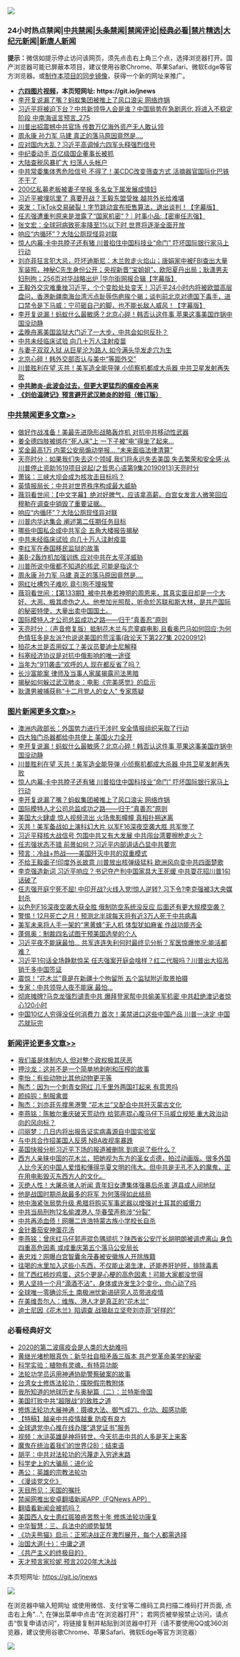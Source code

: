 ![](https://raw.githubusercontent.com/fqnews/bnews/master/64photo/fqnews-qr.jpg)

<div id="tt">
<h3>24小时热点禁闻|<a href="#%E4%B8%AD%E5%85%B1%E7%A6%81%E9%97%BB%E6%9B%B4%E5%A4%9A%E6%96%87%E7%AB%A0">中共禁闻</a>|<a href="#%E5%9B%BE%E7%89%87%E6%96%B0%E9%97%BB%E6%9B%B4%E5%A4%9A%E6%96%87%E7%AB%A0">头条禁闻</a>|<a href="#%E6%96%B0%E9%97%BB%E8%AF%84%E8%AE%BA%E6%9B%B4%E5%A4%9A%E6%96%87%E7%AB%A0">禁闻评论|<a href="#%E5%BF%85%E7%9C%8B%E7%BB%8F%E5%85%B8%E5%A5%BD%E6%96%87">经典必看|<a href="/video.md#%E7%A6%81%E7%89%87%E7%B2%BE%E9%80%89">禁片精选</a>|<a href="https://github.com/fqnews/djy/blob/master/gb/nf1351518.md#1">大纪元新闻</a>|<a href="https://github.com/fqnews/ntdtv/blob/master/gb/prog204.md#1">新唐人新闻</a></h3>
<div><b>提示：</b>微信如提示停止访问该网页，须先点击右上角三个点，选择浏览器打开。国产浏览器可能已屏蔽本项目，建议使用谷歌Chrome、苹果Safari、微软Edge等官方浏览器。或<a href="https://github.com/fqnews/bnews/blob/master/%E5%88%B6%E4%BD%9Cgit%E7%A6%81%E9%97%BB%E9%95%9C%E5%83%8F.md">制作本项目的同步镜像</a>，获得一个新的网址来推广。</div>
<ul>
<li><b><a href="http://d1.bdrive.tk/64.mp4" target="_blank">六四图片视频</a>，本页短网址: https://git.io/jnews</b></li>
<li><a href="/topimagenews/20200913/1395698.md">李开复说漏了嘴？蚂蚁集团被推上了风口浪尖 网络炸锅</a></li>
<li><a href="/comments/20200913/1395750.md">习近平将被迫下台？中共新领导人会是谁？中国局势在急剧恶化 将进入不稳定阶段 中南海谣言预言_275</a></li>
<li><a href="/comments/20200913/1395744.md">川普出招震撼中共官场 传数万亿海外资产无人敢认领</a></li>
<li><a href="/cbnews/20200913/1395723.md">周永康 孙力军 马建 真正的落马原因竟然是….</a></li>
<li><a href="/comments/20200913/1395640.md">应对国内大乱？习近平高调悼六四军头释强烈信号</a></li>
<li><a href="/finance/20200913/1395700.md">中纪委动手 百亿级国企董事长被抓</a></li>
<li><a href="/cnnews/20200914/1395910.md">大陆查税风暴扩大 扫荡人头帐户</a></li>
<li><a href="/cnnews/20200914/1395899.md">中共常委集体秀危险信号 不得了！美CDC改变筛查方式 活摘器官国际化巴铁不干了</a></li>
<li><a href="/cnnews/20200913/1395778.md">200亿私募老板被妻子举报 多名女下属发展成情妇</a></li>
<li><a href="/cnnews/20200913/1395845.md">习近平被埋坑里了 真要开战？王毅东盟受挫 越共外长给难堪</a></li>
<li><a href="/bannedvideo/20200914/1395882.md">突发：TikTok交易破裂！字节跳动宣布拒售算法，退出谈判！【字幕版】</a></li>
<li><a href="/bannedvideo/20200913/1395738.md">任志强遭重判原来是泄露了“国家机密” ?｜时事小品:【密审任志强】</a></li>
<li><a href="/baitai/20200913/1395767.md">张文宏：全球冠病致死率降至1%以下时 世界将逐渐全面开放</a></li>
<li><a href="/cbnews/20200914/1395927.md">响应“内循环”？大陆公厕现怪异对联</a></li>
<li><a href="/topimagenews/20200913/1395801.md">惊人内幕:卡中共脖子还有猪 川普掐住中国科技业“命门” 吓坏国际银行家马上行动</a></li>
<li><a href="/bannedvideo/20200913/1395820.md">刘亦菲狂言犯大忌，吓坏迪斯尼：木兰败走火焰山；唐娟家中被FBI查出大量军装照，神秘C先生身份公开；央视新晋“宝姐姐”，欧阳夏丹出局；耿潇男夫妇刑拘；256页对华战略出炉 |华尔街网报合辑【字幕版】</a></li>
<li><a href="/bannedvideo/20200913/1395859.md">王毅外交灾难重挫习近平，个个变脸处处变天！习近平24小时内将被欧盟高层盘问，香港新疆南海台湾污点耻辱伤疤挨个揭；谈判前北京对德国下毒手，进口禁令是下马威：宁可砸自己的脚，也不能长敌人威风！【字幕版】</a></li>
<li><a href="/topimagenews/20200914/1395884.md">李开复说漏！蚂蚁什么最敏感？北京心碎！韩否认这件事 苹果这事美国炸锅中国没动静</a></li>
<li><a href="/bannedvideo/20200913/1395688.md">孟晚舟离美国监狱大门近了一大步，中共会如何反扑？</a></li>
<li><a href="/cbnews/20200913/1395770.md">中共未经临床试验 向几十万人注射疫苗</a></li>
<li><a href="/yule/20200914/1395913.md">与妻子双双入狱 从巨星沦为路人 如今满头华发走穴为生</a></li>
<li><a href="/cnnews/20200913/1395779.md">北京心碎！韩外交部否认与美中“等距外交”</a></li>
<li><a href="/topimagenews/20200913/1395867.md">川普胜利在望 灭共！美军造全能导弹 小侦察机都成大杀器 中共卫星发射再失败</a></li>
<li><b><a href="/comments/20200211/1275071.md" target="_blank">中共肺炎-此波会过去，但更大更猛烈的瘟疫会再来</a></b></li>
<li><b><a href="/comments/20200207/1272816.md" target="_blank">《刘伯温碑记》预言避开武汉肺炎的妙招（修订版）</a></b></li>
</ul>
</div>

<div class="catlist">
<h3><a href="/cbnews/" target="_blank">中共禁闻</a><span><a href="/cbnews/" target="_blank" rel="nofollow">更多文章>></a></span></h3>
<ul>
<li><a href="/cbnews/20200914/1396045.md" target="_blank">做好作战准备！美最先进隐形战略轰炸机 对抗中共移动性武器</a></li>
<li><a href="/cbnews/20200914/1396044.md" target="_blank">姜全德四肢被绑在“死人床”上 一下子被“电”得坐了起来…</a></li>
<li><a href="/cbnews/20200914/1396043.md" target="_blank">奖金最高1万 内蒙公安局煽动举报… “未来面临法律清算”</a></li>
<li><a href="/cbnews/20200914/1396021.md" target="_blank">天亮时分：如果我们失去这个领域,我们将永远失去美国,失去繁荣和安全感;从川普停止资助1619项目说起(之哲思心语第9集20190913)天亮时分</a></li>
<li><a href="/cbnews/20200914/1395976.md" target="_blank">萧铭：三峡大坝会成为核攻击目标吗？</a></li>
<li><a href="/cbnews/20200914/1395959.md" target="_blank">英情报局长：中共对世界秩序构成最大威胁</a></li>
<li><a href="/cbnews/20200914/1395942.md" target="_blank">薇羽看世间：【中文字幕】绝对好脾气，应该拿高薪。白宫女发言人微笑回应穆勒在调查中销毁了重要证据。</a></li>
<li><a href="/cbnews/20200914/1395927.md" target="_blank">响应“内循环”？大陆公厕现怪异对联</a></li>
<li><a href="/cbnews/20200914/1395875.md" target="_blank">川普内华达集会 阐述第二任期任务目标</a></li>
<li><a href="/cbnews/20200913/1395862.md" target="_blank">哪些中国私企成中共军企 五角大楼报告揭秘</a></li>
<li><a href="/cbnews/20200913/1395770.md" target="_blank">中共未经临床试验 向几十万人注射疫苗</a></li>
<li><a href="/cbnews/20200913/1395805.md" target="_blank">李红军在泰国移民监狱的故事</a></li>
<li><a href="/cbnews/20200913/1395803.md" target="_blank">美B-2轰炸机加强训练 应对中共在太平洋威胁</a></li>
<li><a href="/cbnews/20200913/1395802.md" target="_blank">川普所说中俄都不知道的核武 可能是指这个</a></li>
<li><a href="/cbnews/20200913/1395723.md" target="_blank">周永康 孙力军 马建 真正的落马原因竟然是….</a></li>
<li><a href="/cbnews/20200913/1395699.md" target="_blank">网红吐槽包子难吃 竟引狗不理报警</a></li>
<li><a href="/cbnews/20200913/1395647.md" target="_blank">薇羽看世间：【第133期】被中共奉若神明的周恩来，其真实面目却是一个大奸、大恶、极其虚伪之人。他参加光照帮，听命於苏联和斯大林，是共产国际的秘密特使，大量出卖中国国土。</a></li>
<li><a href="/comments/20200913/1395615.md" target="_blank">国际模特人才公司总监成功之路——归于“真善忍”原则</a></li>
<li><a href="/cbnews/20200913/1395600.md" target="_blank">天亮时分：（声音修复版）抵制花木兰与恋童癖电影,且看奥巴马如何回应;为何色情狂多是左派?也说说美国的荒淫事(政论天下第227集 20200912)</a></li>
<li><a href="/cbnews/20200913/1395577.md" target="_blank">拍花木兰是否用奴工？美议员要迪士尼解释</a></li>
<li><a href="/cbnews/20200913/1395557.md" target="_blank">科塞经济协议是对抗中俄影响的唯一途径</a></li>
<li><a href="/cbnews/20200913/1395556.md" target="_blank">当年为“911袭击”欢呼的人 现在都反省了吗？</a></li>
<li><a href="/cbnews/20200913/1395514.md" target="_blank">长沙富能案 律师及当事人家属揭露司法黑暗</a></li>
<li><a href="/cbnews/20200913/1301108.md" target="_blank">揭秘如何躲过武汉肺炎：电影《完美感觉》的启示</a></li>
<li><a href="/cbnews/20200913/1395506.md" target="_blank">耿潇男被捕获称“十二月党人的女人” 专家质疑</a></li>

</ul>
</div>
<div class="catlist">
<h3><a href="/topimagenews/" target="_blank">图片新闻</a><span><a href="/topimagenews/" target="_blank" rel="nofollow">更多文章>></a></span></h3>
<ul>
<li><a href="/topimagenews/20200914/1395997.md" target="_blank">澳洲内政部长：外国势力进行干涉时 安全情报组织采取了行动</a></li>
<li><a href="/topimagenews/20200914/1395979.md" target="_blank">四大独门杀器都给中共使上 美国火力全开</a></li>
<li><a href="/topimagenews/20200914/1395884.md" target="_blank">李开复说漏！蚂蚁什么最敏感？北京心碎！韩否认这件事 苹果这事美国炸锅中国没动静</a></li>
<li><a href="/topimagenews/20200913/1395867.md" target="_blank">川普胜利在望 灭共！美军造全能导弹 小侦察机都成大杀器 中共卫星发射再失败</a></li>
<li><a href="/topimagenews/20200913/1395801.md" target="_blank">惊人内幕:卡中共脖子还有猪 川普掐住中国科技业“命门” 吓坏国际银行家马上行动</a></li>
<li><a href="/topimagenews/20200913/1395698.md" target="_blank">李开复说漏了嘴？蚂蚁集团被推上了风口浪尖 网络炸锅</a></li>
<li><a href="/comments/20200913/1395615.md" target="_blank">国际模特人才公司总监成功之路——归于“真善忍”原则</a></li>
<li><a href="/topimagenews/20200913/1395531.md" target="_blank">美国大火肆虐 惊人视频流出 火场鬼影幢幢 真相扑朔迷离</a></li>
<li><a href="/topimagenews/20200913/1395421.md" target="_blank">灭共！美军备战如上演科幻大片 以军F16深夜空袭大胜 共军惨了</a></li>
<li><a href="/topimagenews/20200912/1395391.md" target="_blank">习近平释核大战信号 包围中共又有大发展 中共闯台湾要擦枪走火？</a></li>
<li><a href="/topimagenews/20200912/1395328.md" target="_blank">任志强状态不错 前景如何？​​​​​​​习近平内部讲话凸显中共要完</a></li>
<li><a href="/comments/20200912/1394984.md" target="_blank">预言：冷战+热战——美国歼灭中共的双重模式</a></li>
<li><a href="/topimagenews/20200911/1394829.md" target="_blank">不给王毅面子!印度外长故意 川普放出核弹级猛料 欧洲风向变中共四面楚歌</a></li>
<li><a href="/topimagenews/20200911/1394753.md" target="_blank">李克强造新词 习近平响应？书记夺产判中国家具大王死缓 中共耍花招川普1句话破了</a></li>
<li><a href="/topimagenews/20200911/1394720.md" target="_blank">任志强开庭宁死不屈! 中印开战?火线入党!惊人逆转? 习下令?李克强被3大央媒封杀</a></li>
<li><a href="/topimagenews/20200911/1394642.md" target="_blank">以色列F16深夜空袭大获全胜 俄制防空系统没反应 后面还有更大规模空袭？</a></li>
<li><a href="/topimagenews/20200911/1394634.md" target="_blank">警惕！12月死亡之月！预测北半球每天将有近3万人死于中共病毒</a></li>
<li><a href="/topimagenews/20200911/1394596.md" target="_blank">美军未来将人手一架的“黑黄蜂”无人机 体型犹如麻雀 作战功能齐全</a></li>
<li><a href="/topimagenews/20200911/1394575.md" target="_blank">蓬佩奥：制裁四名试图干预美国选举的个人</a></li>
<li><a href="/topimagenews/20200910/1394253.md" target="_blank">习近平夜不能寐最怕&#8230; 共军连连失利何时最终见分析？军医惊爆惨况:能活都难？</a></li>
<li><a href="/topimagenews/20200910/1394100.md" target="_blank">习近平1句话全场静默惊呆 任志强案开庭会啥样？红二代服吗？川普出大招吊销千多中国签证</a></li>
<li><a href="/topimagenews/20200910/1394002.md" target="_blank">震惊！“花木兰”竟是在新疆十个拘留所 五个监狱附近取景拍摄</a></li>
<li><a href="/topimagenews/20200910/1393965.md" target="_blank">专家：中共领导人夜不能寐 最怕…</a></li>
<li><a href="/topimagenews/20200909/1393715.md" target="_blank">彻底摊牌?马克龙强烈谴责中共 爆拜登家帮中共偷美军机密 中共赶绝澳记者惊心120小时</a></li>
<li><a href="/topimagenews/20200909/1393564.md" target="_blank">中国10亿人穷得没任何消费力 首次！美禁进口这些中国产品 川普一决定 中国芯就玩完</a></li>

</ul>
</div>
<div class="catlist">
<h3><a href="/comments/" target="_blank">新闻评论</a><span><a href="/comments/" target="_blank" rel="nofollow">更多文章>></a></span></h3>
<ul>
<li><a href="/comments/20200914/1396006.md" target="_blank">我们虽是体制内人 但对整个政权极其厌恶</a></li>
<li><a href="/comments/20200914/1396005.md" target="_blank">押沙龙：这并不是一个简单地剥削和压榨的故事</a></li>
<li><a href="/comments/20200914/1396004.md" target="_blank">李怡：有些动物比其他动物更平等</a></li>
<li><a href="/comments/20200914/1396003.md" target="_blank">陶杰：因为一个刺青女网红 几千里外两国打起来 有意思吗</a></li>
<li><a href="/comments/20200914/1396002.md" target="_blank">颜纯钩：制服禽兽</a></li>
<li><a href="/comments/20200914/1396001.md" target="_blank">陶杰：刘亦菲先撑黑港警 “花木兰”又配合中共歼灭蒙古文化</a></li>
<li><a href="/comments/20200914/1395991.md" target="_blank">李燕铭：陈敏尔重庆破天荒动作 给郭声琨心腹马仔下马威立规矩 重大政治动向的风向标？</a></li>
<li><a href="/comments/20200914/1395987.md" target="_blank">闫丽梦：几日内将出报告证实病毒源自中国实验室</a></li>
<li><a href="/comments/20200914/1395986.md" target="_blank">与中共合作招美国人反感 NBA收视率暴跌</a></li>
<li><a href="/comments/20200914/1395964.md" target="_blank">英国快报分析习近平下场的报道被删除 到底说了些什么？</a></li>
<li><a href="/comments/20200914/1395920.md" target="_blank">西方人亲睐中国的花木兰，把她视为东方的圣女贞德，拍过动画版。很多外国人比今天的中国人爱惜和懂得华夏文明的伟大。但中共是无孔不入的魔鬼，正在用电影毁灭东西方人的文化。</a></li>
<li><a href="/comments/20200914/1395951.md" target="_blank">灭绝人性！大屠杀骇人听闻 青年妇女遭集体强暴后杀害 道县成人间地狱</a></li>
<li><a href="/comments/20200914/1395948.md" target="_blank">他是战国时期杀敌最多的将军 为何落得如此结局</a></li>
<li><a href="/comments/20200914/1395915.md" target="_blank">地中海紧张局势升级 希腊将购买军事武器以增强对土耳其的威慑力</a></li>
<li><a href="/comments/20200913/1395873.md" target="_blank">中共当局刑拘12名偷渡港人 华春莹声称涉“分裂&quot;</a></li>
<li><a href="/comments/20200913/1395847.md" target="_blank">中共再添血债！网曝二连浩特蒙古族小学校长自杀</a></li>
<li><a href="/comments/20200913/1395846.md" target="_blank">金针番茄安神蛋花汤</a></li>
<li><a href="/comments/20200913/1395844.md" target="_blank">李燕铭：曾庆红马仔郭声琨负隅顽抗？陕西省公安厅长胡明朗被调虎离山 身负四重高危因素 或成重庆第五个落马公安局长</a></li>
<li><a href="/comments/20200913/1395836.md" target="_blank">表忠戏？网曝白宫智囊余茂春被安徽族人开除族籍</a></li>
<li><a href="/comments/20200913/1395828.md" target="_blank">往喝的水里加入这些小东西，不仅能止渴生津，还能养肝护肝，排除毒素</a></li>
<li><a href="/comments/20200913/1395827.md" target="_blank">除了西红柿炒鸡蛋，这5个更是心梗的高危因素！可能大家都没觉得</a></li>
<li><a href="/comments/20200913/1395826.md" target="_blank">男人坚持一个月“滴酒不沾”，身体或许发生3个变化，你心动了吗</a></li>
<li><a href="/comments/20200913/1395808.md" target="_blank">全球唯一零确诊乐土 南极洲忧新进研究人员带进疫情</a></li>
<li><a href="/comments/20200913/1395807.md" target="_blank">在美维吾尔人：维族、港人才是真正的“花木兰”</a></li>
<li><a href="/comments/20200913/1395806.md" target="_blank">迪士尼因《花木兰》陷调查 战狼赵立坚夸刘亦菲“好样的”</a></li>

</ul>
</div>

<div class="catlist">
<h3>必看经典好文</h3>
<ul>
<li><a href="/comments/20200712/1359432.md" target="_blank">2020的第二波瘟疫会是人类的大劫难吗</a></li>
<li><a href="/lifebaike/20180921/1001174.md" target="_blank">黄继光堵枪眼真伪：新华社自相矛盾三版本 共产党革命美学的秘密</a></li>
<li><a href="/comments/20200605/783205.md" target="_blank">科学实验：植物有灵魂，有特异功能</a></li>
<li><a href="/cbnews/20170626/780479.md" target="_blank">法轮功学员运用神通协助警察破案的故事</a></li>
<li><a href="/cbnews/20200610/1342772.md" target="_blank">台湾女士修炼法轮功：摆脱假宗教附体</a></li>
<li><a href="/tculture/xiulian/20170614/774347.md" target="_blank">我所知道的地球历史与奥秘篇（二）：兰特斯帝国</a></li>
<li><a href="/comments/20200731/1372471.md" target="_blank">美国打败中共“超限战”的致胜之道</a></li>
<li><a href="/comments/20191203/1234383.md" target="_blank">修炼法轮功大展神通：摄魂大法、御气成刀、化功、超感功能</a></li>
<li><a href="/comments/20200424/1318689.md" target="_blank">【特稿】越亲中共疫情越重 防疫有良方</a></li>
<li><a href="/cbnews/20200819/1382346.md" target="_blank">全球退党中心推在线办理“退党证书”服务</a></li>
<li><a href="/comments/20200623/1273653.md" target="_blank">视频：水浒英雄是神将转世，今天抗击中共的人多是天上来客</a></li>
<li><a href="/comments/20181228/1054609.md" target="_blank">魔鬼在统治着我们的世界(28)：结束语</a></li>
<li><a href="/cbnews/20200720/1363328.md" target="_blank">胡平：中共对法轮功的污蔑走入穷途末路</a></li>
<li><a href="/comments/20200605/783246.md" target="_blank">科学史上的大骗局：进化论</a></li>
<li><a href="/comments/20200313/1292991.md" target="_blank">愚公：英雄的宗教法轮功</a></li>
<li><a href="/comments/20200521/783167.md" target="_blank">《漫谈党文化》</a></li>
<li><a href="/tculture/20180919/1000196.md" target="_blank">天目所见：天国的嘱托</a></li>
<li><a href="/comments/20200503/1322531.md" target="_blank">禁闻网推出安卓翻墙新闻APP（FQNews APP）</a></li>
<li><a href="/fanqiang/20200616/1345793.md" target="_blank">翻墙看新闻会被抓吗？</a></li>
<li><a href="/comments/20190126/1070164.md" target="_blank">美国西人女士患红斑狼疮苦熬十年 修炼法轮功康复</a></li>
<li><a href="/comments/20200605/783248.md" target="_blank">中华智慧：三、兵法中的顺势智慧</a></li>
<li><a href="/comments/20200308/1290182.md" target="_blank">《功夫熊猫》启示：正邪决战正在激烈展开，每个人都需选择</a></li>
<li><a href="/cbnews/20180316/915423.md" target="_blank">治国大道(十)：中庸之道</a></li>
<li><a href="/bookwiki/20171120/858084.md" target="_blank">《共产主义的终极目的》</a></li>
<li><a href="/topimagenews/20200513/1327828.md" target="_blank">天才预言家珍妮 预言2020年大决战</a></li>

</ul>
</div>

本页短网址: https://git.io/jnews

![](https://raw.githubusercontent.com/fqnews/bnews/master/64photo/fqnews-qr.jpg)

在浏览器中输入短网址 或使用微信、支付宝等二维码工具扫描二维码打开页面, 点击右上角"...", 在弹出菜单中点击“在浏览器打开”； 若网页被举报禁止访问，请点击“恢复申请访问”，将链接复制并粘贴到浏览器中打开（请不要使用QQ或360浏览器，建议使用谷歌Chrome、苹果Safari、微软Edge等官方浏览器）

![](https://raw.githubusercontent.com/fqnews/bnews/master/64photo/wx.jpg)